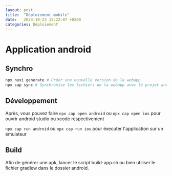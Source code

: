 ```yaml
---
layout: post
title:  "Déploiement mobile"
date:   2023-10-23 15:22:07 +0200
categories: Déploiement
---
```

# Application android

## Synchro
```bash
npx nuxi generate # Créer une nouvelle version de la webapp
npx cap sync # Synchronise les fichiers de la webapp avec le projet android
```
## Développement
Après, vous pouvez faire `npx cap open android` ou `npx cap open ios` pour ouvrir android studio ou xcode respectivement

`npx cap run android` ou `npx cap run ios` pour éxecuter l'application sur un émulateur

## Build
Afin de générer une apk, lancer le script build-app.sh ou bien utiliser le fichier gradlew dans le dossier android.